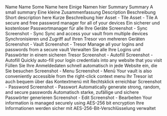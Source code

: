 <?xml version="1.0" encoding="UTF-8"?>
<xliff version="1.2" xmlns="urn:oasis:names:tc:xliff:document:1.2">
  <file id="3584" original="/[OlehCrowdin.IOS-and-Android] main/COPY.md" source-language="en" target-language="de" datatype="plaintext" project-id="519762" tool-id="crowdin">
    <header>
      <tool tool-id="crowdin" tool-name="Crowdin" tool-version="1.1"/>
    </header>
    <body>
      <trans-unit id="226202">
        <source>Name</source>
        <target state="needs-review-translation" state-qualifier="leveraged-mt">Name</target>
      </trans-unit>
      <trans-unit id="226204">
        <source>Some Name here</source>
        <target state="needs-review-translation" state-qualifier="leveraged-mt">Einige Namen hier</target>
      </trans-unit>
      <trans-unit id="226206">
        <source>Summary</source>
        <target state="needs-review-translation" state-qualifier="leveraged-mt">Summary</target>
      </trans-unit>
      <trans-unit id="226208">
        <source>A small summary</source>
        <target state="needs-review-translation" state-qualifier="leveraged-mt">Eine kleine Zusammenfassung</target>
      </trans-unit>
      <trans-unit id="226210">
        <source>Description</source>
        <target state="needs-review-translation" state-qualifier="leveraged-mt">Beschreibung</target>
      </trans-unit>
      <trans-unit id="226212">
        <source>Short description here</source>
        <target state="needs-review-translation" state-qualifier="leveraged-mt">Kurze Beschreibung hier</target>
      </trans-unit>
      <trans-unit id="226214">
        <source>Asset - Tile</source>
        <target state="needs-review-translation" state-qualifier="leveraged-mt">Asset - Tile</target>
      </trans-unit>
      <trans-unit id="226216">
        <source>A secure and free password manager for all of your devices</source>
        <target state="needs-review-translation" state-qualifier="leveraged-mt">Ein sicherer und kostenloser Passwortmanager für alle Ihre Geräte</target>
      </trans-unit>
      <trans-unit id="226218">
        <source>Screenshot - Sync</source>
        <target state="needs-review-translation" state-qualifier="leveraged-mt">Screenshot - Sync</target>
      </trans-unit>
      <trans-unit id="226220">
        <source>Sync and access your vault from multiple devices</source>
        <target state="needs-review-translation" state-qualifier="leveraged-mt">Synchronisieren und Zugriff auf Ihren Tresor von mehreren Geräten</target>
      </trans-unit>
      <trans-unit id="226222">
        <source>Screenshot - Vault</source>
        <target state="needs-review-translation" state-qualifier="leveraged-mt">Screenshot - Tresor</target>
      </trans-unit>
      <trans-unit id="226224">
        <source>Manage all your logins and passwords from a secure vault</source>
        <target state="needs-review-translation" state-qualifier="leveraged-mt">Verwalten Sie alle Ihre Logins und Passwörter in einem sicheren Tresor</target>
      </trans-unit>
      <trans-unit id="226226">
        <source>Screenshot - Autofill</source>
        <target state="needs-review-translation" state-qualifier="leveraged-mt">Screenshot - Autofill</target>
      </trans-unit>
      <trans-unit id="226228">
        <source>Quickly auto-fill your login credentials into any website that you visit</source>
        <target state="needs-review-translation" state-qualifier="leveraged-mt">Füllen Sie Ihre Anmeldedaten schnell automatisch in jede Website ein, die Sie besuchen</target>
      </trans-unit>
      <trans-unit id="226230">
        <source>Screenshot - Menu</source>
        <target state="needs-review-translation" state-qualifier="leveraged-mt">Screenshot - Menü</target>
      </trans-unit>
      <trans-unit id="226232">
        <source>Your vault is also conveniently accessible from the right-click context menu</source>
        <target state="needs-review-translation" state-qualifier="leveraged-mt">Ihr Tresor ist auch bequem über das Kontextmenü mit Rechtsklick erreichbar</target>
      </trans-unit>
      <trans-unit id="226234">
        <source>Screenshot - Password</source>
        <target state="needs-review-translation" state-qualifier="leveraged-mt">Screenshot - Passwort</target>
      </trans-unit>
      <trans-unit id="226236">
        <source>Automatically generate strong, random, and secure passwords</source>
        <target state="needs-review-translation" state-qualifier="leveraged-mt">Automatisch starke, zufällige und sichere Passwörter generieren</target>
      </trans-unit>
      <trans-unit id="226238">
        <source>Screenshot - Edit</source>
        <target state="needs-review-translation" state-qualifier="leveraged-mt">Screenshot - Bearbeiten</target>
      </trans-unit>
      <trans-unit id="226240">
        <source>Your information is managed securely using AES-256 bit encryption</source>
        <target state="needs-review-translation" state-qualifier="leveraged-mt">Ihre Informationen werden sicher mit AES-256-Bit-Verschlüsselung verwaltet</target>
      </trans-unit>
    </body>
  </file>
</xliff>
